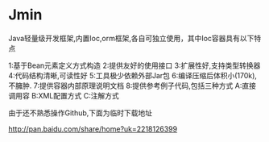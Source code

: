 Jmin
====

Java轻量级开发框架,内置Ioc,orm框架,各自可独立使用，其中Ioc容器具有以下特点

 1:基于Bean元素定义方式构造
 2:提供友好的使用接口
 3:扩展性好,支持类型转换器
 4:代码结构清晰,可读性好
 5:工具极少依赖外部Jar包
 6:编译压缩后体积小(170k),不臃肿.
 7:提供容器内部原理说明文档
 8:提供参考例子代码,包括三种方式
  A:直接调用容  B:XML配置方式  C:注解方式


由于还不熟悉操作Github,下面为临时下载地址

http://pan.baidu.com/share/home?uk=2218126399
